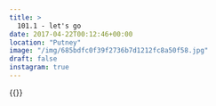 ```yaml
---
title: >
  101.1 - let's go
date: 2017-04-22T00:12:46+00:00
location: "Putney"
image: "/img/685bdfc0f39f2736b7d1212fc8a50f58.jpg"
draft: false
instagram: true
---
```


{{<photo src="/img/685bdfc0f39f2736b7d1212fc8a50f58.jpg">}}
